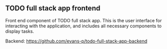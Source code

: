 ## TODO full stack app frontend

Front end component of TODO full stack app. This is the user interface for interacting with the application, and includes all necessary components to display tasks.

Backend: https://github.com/evans-p/todo-full-stack-app-backend
